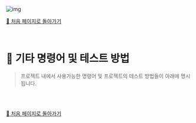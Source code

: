 ![img](https://i.imgur.com/R2wksCG.png)



[🧲 처음 페이지로 돌아가기](https://github.com/AhaOfficial/nuxt-template)

<br/>

# 🔬 기타 명령어 및 테스트 방법

> 프로젝트 내에서 사용가능한 명령어 및 프로젝트의 테스트 방법들이 아래에 명시됩니다.

<br/>

<br/>

[🧲 처음 페이지로 돌아가기](https://github.com/AhaOfficial/nuxt-template)

